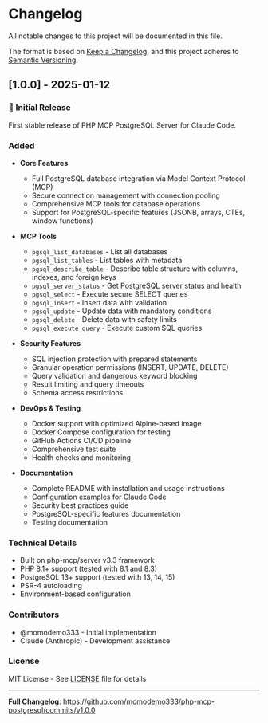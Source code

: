 # Changelog

All notable changes to this project will be documented in this file.

The format is based on [Keep a Changelog](https://keepachangelog.com/en/1.0.0/),
and this project adheres to [Semantic Versioning](https://semver.org/spec/v2.0.0.html).

## [1.0.0] - 2025-01-12

### 🎉 Initial Release

First stable release of PHP MCP PostgreSQL Server for Claude Code.

### Added
- **Core Features**
  - Full PostgreSQL database integration via Model Context Protocol (MCP)
  - Secure connection management with connection pooling
  - Comprehensive MCP tools for database operations
  - Support for PostgreSQL-specific features (JSONB, arrays, CTEs, window functions)

- **MCP Tools**
  - `pgsql_list_databases` - List all databases
  - `pgsql_list_tables` - List tables with metadata
  - `pgsql_describe_table` - Describe table structure with columns, indexes, and foreign keys
  - `pgsql_server_status` - Get PostgreSQL server status and health
  - `pgsql_select` - Execute secure SELECT queries
  - `pgsql_insert` - Insert data with validation
  - `pgsql_update` - Update data with mandatory conditions
  - `pgsql_delete` - Delete data with safety limits
  - `pgsql_execute_query` - Execute custom SQL queries

- **Security Features**
  - SQL injection protection with prepared statements
  - Granular operation permissions (INSERT, UPDATE, DELETE)
  - Query validation and dangerous keyword blocking
  - Result limiting and query timeouts
  - Schema access restrictions

- **DevOps & Testing**
  - Docker support with optimized Alpine-based image
  - Docker Compose configuration for testing
  - GitHub Actions CI/CD pipeline
  - Comprehensive test suite
  - Health checks and monitoring

- **Documentation**
  - Complete README with installation and usage instructions
  - Configuration examples for Claude Code
  - Security best practices guide
  - PostgreSQL-specific features documentation
  - Testing documentation

### Technical Details
- Built on php-mcp/server v3.3 framework
- PHP 8.1+ support (tested with 8.1 and 8.3)
- PostgreSQL 13+ support (tested with 13, 14, 15)
- PSR-4 autoloading
- Environment-based configuration

### Contributors
- @momodemo333 - Initial implementation
- Claude (Anthropic) - Development assistance

### License
MIT License - See [LICENSE](LICENSE) file for details

---

**Full Changelog**: https://github.com/momodemo333/php-mcp-postgresql/commits/v1.0.0